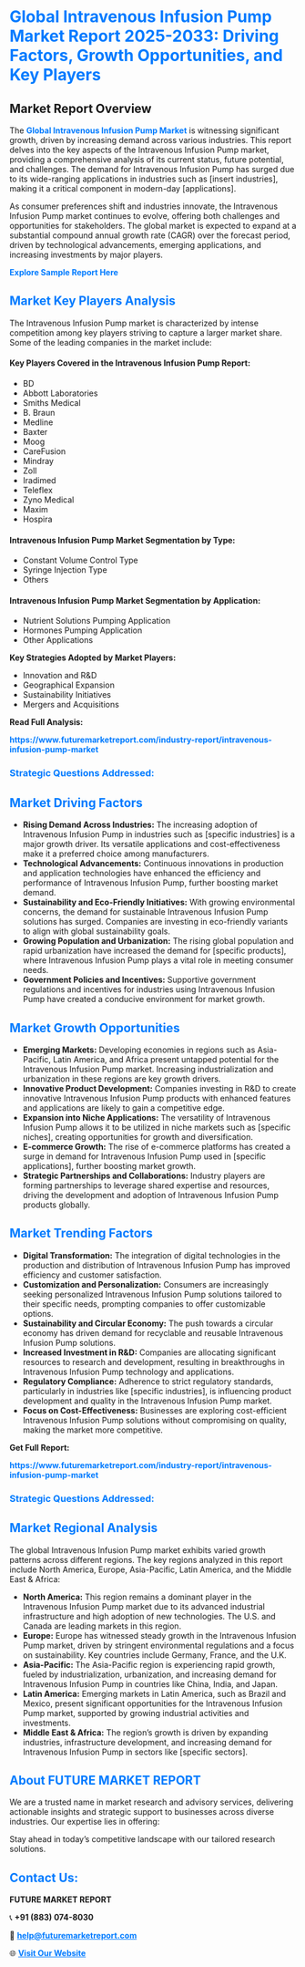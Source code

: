 <h1 style="color: #007BFF;">Global Intravenous Infusion Pump Market Report 2025-2033: Driving Factors, Growth Opportunities, and Key Players</h1>

<section id="overview">
<h2>Market Report Overview</h2>
<p>The <a href="https://www.futuremarketreport.com/industry-report/intravenous-infusion-pump-market" style="color: #007BFF; text-decoration: none;"><strong>Global Intravenous Infusion Pump Market</strong></a> is witnessing significant growth, driven by increasing demand across various industries. This report delves into the key aspects of the Intravenous Infusion Pump market, providing a comprehensive analysis of its current status, future potential, and challenges. The demand for Intravenous Infusion Pump has surged due to its wide-ranging applications in industries such as [insert industries], making it a critical component in modern-day [applications].</p>
<p>As consumer preferences shift and industries innovate, the Intravenous Infusion Pump market continues to evolve, offering both challenges and opportunities for stakeholders. The global market is expected to expand at a substantial compound annual growth rate (CAGR) over the forecast period, driven by technological advancements, emerging applications, and increasing investments by major players.</p>
</section>

<section id="overview">
<p><a href="https://www.futuremarketreport.com/request-sample/reportId=58024" style="color: #007BFF; text-decoration: none;"><strong>Explore Sample Report Here</strong></a></p>
</section>

<section id="key-players">
<h2 style="color: #007BFF;">Market Key Players Analysis</h2>
<p>The Intravenous Infusion Pump market is characterized by intense competition among key players striving to capture a larger market share. Some of the leading companies in the market include:</p>
<h4>Key Players Covered in the Intravenous Infusion Pump Report:</h4>
<ul><li>BD</li><li>Abbott Laboratories</li><li>Smiths Medical</li><li>B. Braun</li><li>Medline</li><li>Baxter</li><li>Moog</li><li>CareFusion</li><li>Mindray</li><li>Zoll</li><li>Iradimed</li><li>Teleflex</li><li>Zyno Medical</li><li>Maxim</li><li>Hospira</li></ul>
<h4>Intravenous Infusion Pump Market Segmentation by Type:</h4>
<ul><li>Constant Volume Control Type</li><li>Syringe Injection Type</li><li>Others</li></ul>

<h4>Intravenous Infusion Pump Market Segmentation by Application:</h4>
<ul><li>Nutrient Solutions Pumping Application</li><li>Hormones Pumping Application</li><li>Other Applications</li></ul>
<p><strong>Key Strategies Adopted by Market Players:</strong></p>
<ul>
<li>Innovation and R&D</li>
<li>Geographical Expansion</li>
<li>Sustainability Initiatives</li>
<li>Mergers and Acquisitions</li>
</ul>
</section>

<section>
<p><strong>Read Full Analysis: </strong></p><a href="https://www.futuremarketreport.com/industry-report/intravenous-infusion-pump-market" style="color: #007BFF; text-decoration: none;"><strong>https://www.futuremarketreport.com/industry-report/intravenous-infusion-pump-market</strong></a>
<h3 style="color: #007BFF;">Strategic Questions Addressed:</h3>
</section>

<section id="driving-factors">
<h2 style="color: #007BFF;">Market Driving Factors</h2>
<ul>
<li><strong>Rising Demand Across Industries:</strong> The increasing adoption of Intravenous Infusion Pump in industries such as [specific industries] is a major growth driver. Its versatile applications and cost-effectiveness make it a preferred choice among manufacturers.</li>
<li><strong>Technological Advancements:</strong> Continuous innovations in production and application technologies have enhanced the efficiency and performance of Intravenous Infusion Pump, further boosting market demand.</li>
<li><strong>Sustainability and Eco-Friendly Initiatives:</strong> With growing environmental concerns, the demand for sustainable Intravenous Infusion Pump solutions has surged. Companies are investing in eco-friendly variants to align with global sustainability goals.</li>
<li><strong>Growing Population and Urbanization:</strong> The rising global population and rapid urbanization have increased the demand for [specific products], where Intravenous Infusion Pump plays a vital role in meeting consumer needs.</li>
<li><strong>Government Policies and Incentives:</strong> Supportive government regulations and incentives for industries using Intravenous Infusion Pump have created a conducive environment for market growth.</li>
</ul>
</section>

<section id="growth-opportunities">
<h2 style="color: #007BFF;">Market Growth Opportunities</h2>
<ul>
<li><strong>Emerging Markets:</strong> Developing economies in regions such as Asia-Pacific, Latin America, and Africa present untapped potential for the Intravenous Infusion Pump market. Increasing industrialization and urbanization in these regions are key growth drivers.</li>
<li><strong>Innovative Product Development:</strong> Companies investing in R&D to create innovative Intravenous Infusion Pump products with enhanced features and applications are likely to gain a competitive edge.</li>
<li><strong>Expansion into Niche Applications:</strong> The versatility of Intravenous Infusion Pump allows it to be utilized in niche markets such as [specific niches], creating opportunities for growth and diversification.</li>
<li><strong>E-commerce Growth:</strong> The rise of e-commerce platforms has created a surge in demand for Intravenous Infusion Pump used in [specific applications], further boosting market growth.</li>
<li><strong>Strategic Partnerships and Collaborations:</strong> Industry players are forming partnerships to leverage shared expertise and resources, driving the development and adoption of Intravenous Infusion Pump products globally.</li>
</ul>
</section>

<section id="trending-factors">
<h2 style="color: #007BFF;">Market Trending Factors</h2>
<ul>
<li><strong>Digital Transformation:</strong> The integration of digital technologies in the production and distribution of Intravenous Infusion Pump has improved efficiency and customer satisfaction.</li>
<li><strong>Customization and Personalization:</strong> Consumers are increasingly seeking personalized Intravenous Infusion Pump solutions tailored to their specific needs, prompting companies to offer customizable options.</li>
<li><strong>Sustainability and Circular Economy:</strong> The push towards a circular economy has driven demand for recyclable and reusable Intravenous Infusion Pump solutions.</li>
<li><strong>Increased Investment in R&D:</strong> Companies are allocating significant resources to research and development, resulting in breakthroughs in Intravenous Infusion Pump technology and applications.</li>
<li><strong>Regulatory Compliance:</strong> Adherence to strict regulatory standards, particularly in industries like [specific industries], is influencing product development and quality in the Intravenous Infusion Pump market.</li>
<li><strong>Focus on Cost-Effectiveness:</strong> Businesses are exploring cost-efficient Intravenous Infusion Pump solutions without compromising on quality, making the market more competitive.</li>
</ul>
</section>

<section>
<p><strong>Get Full Report: </strong></p><a href="https://www.futuremarketreport.com/industry-report/intravenous-infusion-pump-market" style="color: #007BFF; text-decoration: none;"><strong>https://www.futuremarketreport.com/industry-report/intravenous-infusion-pump-market</strong></a>
<h3 style="color: #007BFF;">Strategic Questions Addressed:</h3>
</section>


<section id="regional-analysis">
<h2 style="color: #007BFF;">Market Regional Analysis</h2>
<p>The global Intravenous Infusion Pump market exhibits varied growth patterns across different regions. The key regions analyzed in this report include North America, Europe, Asia-Pacific, Latin America, and the Middle East & Africa:</p>
<ul>
<li><strong>North America:</strong> This region remains a dominant player in the Intravenous Infusion Pump market due to its advanced industrial infrastructure and high adoption of new technologies. The U.S. and Canada are leading markets in this region.</li>
<li><strong>Europe:</strong> Europe has witnessed steady growth in the Intravenous Infusion Pump market, driven by stringent environmental regulations and a focus on sustainability. Key countries include Germany, France, and the U.K.</li>
<li><strong>Asia-Pacific:</strong> The Asia-Pacific region is experiencing rapid growth, fueled by industrialization, urbanization, and increasing demand for Intravenous Infusion Pump in countries like China, India, and Japan.</li>
<li><strong>Latin America:</strong> Emerging markets in Latin America, such as Brazil and Mexico, present significant opportunities for the Intravenous Infusion Pump market, supported by growing industrial activities and investments.</li>
<li><strong>Middle East & Africa:</strong> The region’s growth is driven by expanding industries, infrastructure development, and increasing demand for Intravenous Infusion Pump in sectors like [specific sectors].</li>
</ul>
</section>

<footer>
<h2 style="color: #007BFF;">About FUTURE MARKET REPORT</h2>
<p>We are a trusted name in market research and advisory services, delivering actionable insights and strategic support to businesses across diverse industries. Our expertise lies in offering:</p>

<p>Stay ahead in today’s competitive landscape with our tailored research solutions.</p>

<h2 style="color: #007BFF;">Contact Us:</h2>
<p><strong>FUTURE MARKET REPORT</strong></p>
<p>📞 <strong>+91 (883) 074-8030</strong></p>
<p>📧 <strong><a href="mailto:help@futuremarketreport.com" style="color: #007BFF;">help@futuremarketreport.com</a></strong></p>
<p>🌐 <strong><a href="https://www.futuremarketreport.com/" style="color: #007BFF;">Visit Our Website</a></strong></p>
</footer>